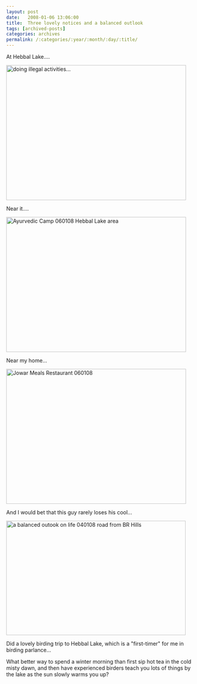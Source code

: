 ```yaml
---
layout: post
date:	2008-01-06 13:06:00
title:  Three lovely notices and a balanced outlook
tags: [archived-posts]
categories: archives
permalink: /:categories/:year/:month/:day/:title/
---
```

At Hebbal Lake....




<a href="http://www.flickr.com/photos/22193164@N03/2171354042/" title="doing illegal activities... by kanhavisitonwardst, on Flickr"><img src="http://farm3.static.flickr.com/2280/2171354042_c14a7f7176_o.jpg" width="480" height="360" alt="doing illegal activities..." /></a>


Near it....


<a href="http://www.flickr.com/photos/22193164@N03/2171361406/" title="Ayurvedic Camp 060108 Hebbal Lake area by kanhavisitonwardst, on Flickr"><img src="http://farm3.static.flickr.com/2354/2171361406_f34c8082ce_o.jpg" width="480" height="360" alt="Ayurvedic Camp 060108 Hebbal Lake area" /></a>


Near my home...


<a href="http://www.flickr.com/photos/22193164@N03/2171361264/" title="Jowar Meals Restaurant 060108 by kanhavisitonwardst, on Flickr"><img src="http://farm3.static.flickr.com/2170/2171361264_d81d8edc2b_o.jpg" width="480" height="360" alt="Jowar Meals Restaurant 060108" /></a>


And I would bet that this guy rarely loses his cool...




<a href="http://www.flickr.com/photos/22193164@N03/2171386374/" title="a balanced outook on life 040108 road from BR Hills by kanhavisitonwardst, on Flickr"><img src="http://farm3.static.flickr.com/2348/2171386374_a5a8c2338e_o.jpg" width="479" height="305" alt="a balanced outook on life 040108 road from BR Hills" /></a>


Did a lovely birding trip to Hebbal Lake, which is a "first-timer" for me in birding parlance...

What better way to spend a winter morning than first sip hot tea in the cold misty dawn, and then have experienced birders teach you lots of things by the lake as the sun slowly warms you up?
